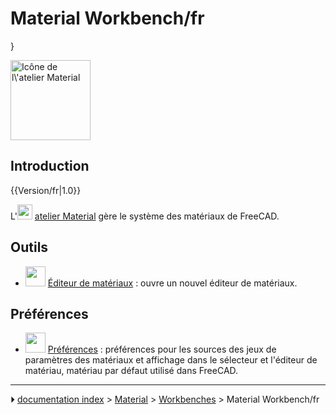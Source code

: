 # Material Workbench/fr
}




<img alt="Icône de l\'atelier Material" src=images/Workbench_Material.svg  style="width:128px;">

## Introduction


{{Version/fr|1.0}}

L\'<img alt="" src=images/Workbench_Material.svg  style="width:24px;"> [atelier Material](Material_Workbench/fr.md) gère le système des matériaux de FreeCAD.



## Outils

-   <img alt="" src=images/Materials_Edit.svg  style="width:32px;"> [Éditeur de matériaux](Materials_Edit/fr.md) : ouvre un nouvel éditeur de matériaux.



## Préférences

-   <img alt="" src=images/Preferences-material.svg  style="width:32px;"> [Préférences](Material_Preferences/fr.md) : préférences pour les sources des jeux de paramètres des matériaux et affichage dans le sélecteur et l\'éditeur de matériau, matériau par défaut utilisé dans FreeCAD.



---
⏵ [documentation index](../README.md) > [Material](Category_Material.md) > [Workbenches](Category_Workbenches.md) > Material Workbench/fr
